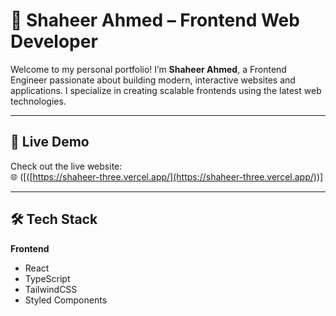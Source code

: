 # 🎨 Shaheer Ahmed – Frontend Web Developer

Welcome to my personal portfolio! I’m **Shaheer Ahmed**, a Frontend Engineer passionate about building modern, interactive websites and applications. I specialize in creating scalable frontends using the latest web technologies.

---

## 🔗 Live Demo

Check out the live website:  
🌐 ([([https://shaheer-three.vercel.app/](https://shaheer-three.vercel.app/))]


---

## 🛠️ Tech Stack

**Frontend**  
- React  
- TypeScript  
- TailwindCSS  
- Styled Components  



   
